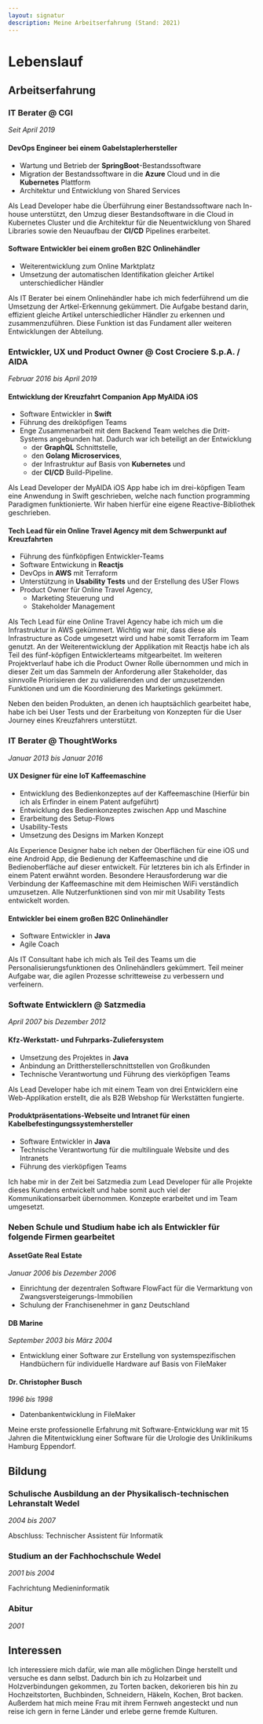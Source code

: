 ```yaml
---
layout: signatur
description: Meine Arbeitserfahrung (Stand: 2021)
---
```

# Lebenslauf

## Arbeitserfahrung

### IT Berater @ CGI
_Seit April 2019_

#### DevOps Engineer bei einem Gabelstaplerhersteller
- Wartung und Betrieb der **SpringBoot**-Bestandssoftware
- Migration der Bestandssoftware in die **Azure** Cloud und in die **Kubernetes** Plattform
- Architektur und Entwicklung von Shared Services 

Als Lead Developer habe die Überführung einer Bestandssoftware nach In-house unterstützt, den Umzug dieser Bestandsoftware in die Cloud in Kubernetes Cluster und die Architektur für die Neuentwicklung von Shared Libraries sowie den Neuaufbau der **CI/CD** Pipelines erarbeitet.

#### Software Entwickler bei einem großen B2C Onlinehändler
- Weiterentwicklung zum Online Marktplatz
- Umsetzung der automatischen Identifikation gleicher Artikel unterschiedlicher Händler

Als IT Berater bei einem Onlinehändler habe ich mich federführend um die Umsetzung der Artkel-Erkennung gekümmert. Die Aufgabe bestand darin, effizient gleiche Artikel unterschiedlicher Händler zu erkennen und zusammenzuführen. Diese Funktion ist das Fundament aller weiteren Entwicklungen der Abteilung.

### Entwickler, UX und Product Owner @ Cost Crociere S.p.A. / AIDA
_Februar 2016 bis April 2019_

#### Entwicklung der Kreuzfahrt Companion App MyAIDA iOS
- Software Entwickler in **Swift**
- Führung des dreiköpfigen Teams
- Enge Zusammenarbeit mit dem Backend Team welches die Dritt-Systems angebunden hat. Dadurch war ich beteiligt an der Entwicklung 
  - der **GraphQL** Schnittstelle, 
  - den **Golang** **Microservices**, 
  - der Infrastruktur auf Basis von **Kubernetes** und 
  - der **CI/CD** Build-Pipeline.

Als Lead Developer der MyAIDA iOS App habe ich im drei-köpfigen Team eine Anwendung in Swift geschrieben, welche nach function programming Paradigmen funktionierte. Wir haben hierfür eine eigene Reactive-Bibliothek geschrieben.

#### Tech Lead für ein Online Travel Agency mit dem Schwerpunkt auf Kreuzfahrten
- Führung des fünfköpfigen Entwickler-Teams
- Software Entwickung in **Reactjs**
- DevOps in **AWS** mit Terraform
- Unterstützung in **Usability Tests** und der Erstellung des USer Flows
- Product Owner für Online Travel Agency, 
  - Marketing Steuerung und 
  - Stakeholder Management

Als Tech Lead für eine Online Travel Agency habe ich mich um die Infrastruktur in AWS gekümmert. Wichtig war mir, dass diese als Infrastructure as Code umgesetzt wird und habe somit Terraform im Team genutzt.
An der Weiterentwicklung der Applikation mit Reactjs habe ich als Teil des fünf-köpfigen Entwicklerteams mitgearbeitet.
Im weiteren Projektverlauf habe ich die Product Owner Rolle übernommen und mich in dieser Zeit um das Sammeln der Anforderung aller Stakeholder, das sinnvolle Priorisieren der zu validierenden und der umzusetzenden Funktionen und um die Koordinierung des Marketings gekümmert. 

Neben den beiden Produkten, an denen ich hauptsächlich gearbeitet habe, habe ich bei User Tests und der Erarbeitung von Konzepten für die User Journey eines Kreuzfahrers unterstützt.

### IT Berater @ ThoughtWorks
_Januar 2013 bis Januar 2016_

#### UX Designer für eine IoT Kaffeemaschine
- Entwicklung des Bedienkonzeptes auf der Kaffeemaschine
(Hierfür bin ich als Erfinder in einem Patent aufgeführt)
- Entwicklung des Bedienkonzeptes zwischen App und Maschine
- Erarbeitung des Setup-Flows
- Usability-Tests
- Umsetzung des Designs im Marken Konzept

Als Experience Designer habe ich neben der Oberflächen für eine iOS und eine Android App, die Bedienung der Kaffeemaschine und die Bedienoberfläche auf dieser entwickelt. Für letzteres bin ich als Erfinder in einem Patent erwähnt worden.
Besondere Herausforderung war die Verbindung der Kaffeemaschine mit dem Heimischen WiFi verständlich umzusetzen. Alle Nutzerfunktionen sind von mir mit Usability Tests entwickelt worden.

#### Entwickler bei einem großen B2C Onlinehändler 
- Software Entwickler in **Java**
- Agile Coach

Als IT Consultant habe ich mich als Teil des Teams um die Personalisierungsfunktionen des Onlinehändlers gekümmert. Teil meiner Aufgabe war, die agilen Prozesse schritteweise zu verbessern und verfeinern.

### Softwate Entwicklern @ Satzmedia
_April 2007 bis Dezember 2012_

#### Kfz-Werkstatt- und Fuhrparks-Zuliefersystem
- Umsetzung des Projektes in **Java**
- Anbindung an Drittherstellerschnittstellen von Großkunden
- Technische Verantwortung und Führung des vierköpfigen Teams

Als Lead Developer habe ich mit einem Team von drei Entwicklern eine Web-Applikation erstellt, die als B2B Webshop für Werkstätten fungierte.  

#### Produktpräsentations-Webseite und Intranet für einen Kabelbefestingungssystemhersteller
- Software Entwickler in **Java**
- Technische Verantwortung für die multilinguale Website und des Intranets
- Führung des vierköpfigen Teams

Ich habe mir in der Zeit bei Satzmedia zum Lead Developer für alle Projekte dieses Kundens entwickelt und habe somit auch viel der Kommunikationsarbeit übernommen. Konzepte erarbeitet und im Team umgesetzt.

### Neben Schule und Studium habe ich als Entwickler für folgende Firmen gearbeitet

#### AssetGate Real Estate
_Januar 2006 bis Dezember 2006_

- Einrichtung der dezentralen Software FlowFact für die Vermarktung von Zwangsversteigerungs-Immobilien
- Schulung der Franchisenehmer in ganz Deutschland

#### DB Marine
_September 2003 bis März 2004_

- Entwicklung einer Software zur Erstellung von systemspezifischen Handbüchern für individuelle Hardware auf Basis von FileMaker

#### Dr. Christopher Busch
_1996 bis 1998_

- Datenbankentwicklung in FileMaker

Meine erste professionelle Erfahrung mit Software-Entwicklung war mit 15 Jahren die Mitentwicklung einer Software für die Urologie des Uniklinikums Hamburg Eppendorf.

## Bildung

### Schulische Ausbildung an der Physikalisch-technischen Lehranstalt Wedel
_2004 bis 2007_

Abschluss: Technischer Assistent für Informatik

### Studium an der Fachhochschule Wedel 
_2001 bis 2004_

Fachrichtung Medieninformatik

### Abitur 
_2001_

## Interessen

Ich interessiere mich dafür, wie man alle möglichen Dinge herstellt und versuche es dann selbst. Dadurch bin ich zu Holzarbeit und Holzverbindungen gekommen, zu Torten backen, dekorieren bis hin zu Hochzeitstorten, Buchbinden, Schneidern, Häkeln, Kochen, Brot backen.
Außerdem hat mich meine Frau mit ihrem Fernweh angesteckt und nun reise ich gern in ferne Länder und erlebe gerne fremde Kulturen.
